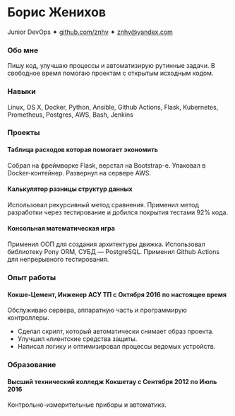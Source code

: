 # Борис Женихов

Junior DevOps ✦ 
[github.com/znhv](https://github.com/znhv) ✦ [znhv@yandex.com](znhv@yandex.com)

### Обо мне

Пишу код, улучшаю процессы и автоматизирую рутинные задачи. В свободное время помогаю проектам с открытым исходным кодом.

### Навыки

Linux, OS X, Docker, Python, Ansible, Github Actions, Flask, Kubernetes, Prometheus, Postgres, AWS, Bash, Jenkins

### Проекты

#### Таблица расходов которая помогает экономить
Собрал на фреймворке Flask, верстал на Bootstrap-е. Упаковал в Docker-контейнер. Развернул на сервере AWS.

#### Калькулятор разницы структур данных
Использовал рекурсивный метод сравнения. Применил метод разработки через тестирование и добился покрытия тестами 92% кода.

#### Консольная математическая игра
Применил ООП для создания архитектуры движка. Использовал библиотеку Pony ORM, СУБД — PostgreSQL. Применил Github Actions для непрерывного тестирования.



### Опыт работы
#### Кокше-Цемент, Инженер АСУ ТП с Октября 2016 по настоящее время

Обслуживаю сервера, аппаратную часть и программирую контроллеры.

* Сделал скрипт, который автоматически снимает образ проекта. 
* Улучшил клиентские средства защиты. 
* Написал логику и оптимизировал процессы ведомых устройств.

### Образование
#### Высший технический колледж Кокшетау с Сентября 2012 по Июль 2016
Контрольно-измерительные приборы и автоматика.
